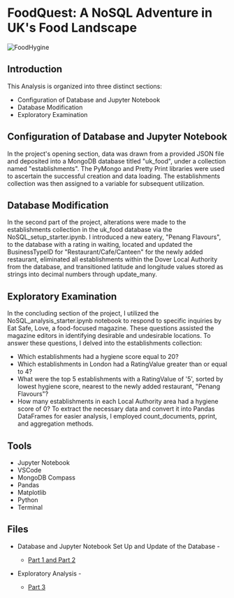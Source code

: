 # FoodQuest: A NoSQL Adventure in UK's Food Landscape

![FoodHygine](https://github.com/AnushDeCosta/nosql-Food-Hygiene-Analysis/assets/67308030/23bb93ac-403c-4912-8f9f-c3946df0f9bb)

## Introduction
This Analysis is organized into three distinct sections:
- Configuration of Database and Jupyter Notebook
- Database Modification
- Exploratory Examination

## Configuration of Database and Jupyter Notebook
In the project's opening section, data was drawn from a provided JSON file and deposited into a MongoDB database titled "uk_food", under a collection named "establishments". The PyMongo and Pretty Print libraries were used to ascertain the successful creation and data loading. The establishments collection was then assigned to a variable for subsequent utilization.

## Database Modification
In the second part of the project, alterations were made to the establishments collection in the uk_food database via the NoSQL_setup_starter.ipynb. I introduced a new eatery, "Penang Flavours", to the database with a rating in waiting, located and updated the BusinessTypeID for "Restaurant/Cafe/Canteen" for the newly added restaurant, eliminated all establishments within the Dover Local Authority from the database, and transitioned latitude and longitude values stored as strings into decimal numbers through update_many.

## Exploratory Examination
In the concluding section of the project, I utilized the NoSQL_analysis_starter.ipynb notebook to respond to specific inquiries by Eat Safe, Love, a food-focused magazine. These questions assisted the magazine editors in identifying desirable and undesirable locations. To answer these questions, I delved into the establishments collection:
- Which establishments had a hygiene score equal to 20?
- Which establishments in London had a RatingValue greater than or equal to 4?
- What were the top 5 establishments with a RatingValue of '5', sorted by lowest hygiene score, nearest to the newly added restaurant, "Penang Flavours"?
- How many establishments in each Local Authority area had a hygiene score of 0?
To extract the necessary data and convert it into Pandas DataFrames for easier analysis, I employed count_documents, pprint, and aggregation methods.

## Tools
- Jupyter Notebook
- VSCode
- MongoDB Compass
- Pandas
- Matplotlib
- Python
- Terminal

## Files
- Database and Jupyter Notebook Set Up and Update of the Database -
  - [Part 1 and Part 2](./NoSQL_setup_Final.ipynb)

- Exploratory Analysis -
  - [Part 3](./NoSQL_analysis_Final.ipynb)
